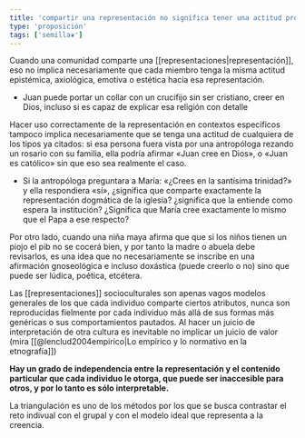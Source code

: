 ```yaml
---
title: 'compartir una representación no significa tener una actitud proposicional o valorativa de la misma'
type: 'proposición'
tags: ['semilla❦']
---
```

 
Cuando una comunidad comparte una [[representaciones|representación]], eso no implica necesariamente que cada miembro tenga la misma actitud epistémica, axiológica, emotiva o estética hacia esa representación.

- Juan puede portar un collar con un crucifijo sin ser cristiano, creer en Dios, incluso si es capaz de explicar esa religión con detalle

Hacer uso correctamente de la representación en contextos específicos tampoco implica necesariamente que se tenga una actitud de cualquiera de los tipos ya citados: si esa persona fuera vista por una antropóloga rezando un rosario con su familia, ella podría afirmar «Juan cree en Dios», o «Juan es católico» sin que eso sea realmente el caso.

- Si la antropóloga preguntara a María: «¿Crees en la santísima trinidad?» y ella respondiera «sí», ¿significa que comparte exactamente la representación dogmática de la iglesia? ¿significa que la entiende como espera la institución? ¿Significa que María cree exactamente lo mismo que el Papa a ese respecto?

Por otro lado, cuando una niña maya afirma que que si los niños tienen un piojo el pib no se cocerá bien, y por tanto la madre o abuela debe revisarlos, es una idea que no necesariamente se inscribe en una afirmación gnoseológica e incluso doxástica (puede creerlo o no) sino que puede ser lúdica, poética, etcétera.

Las [[representaciones]] socioculturales son apenas vagos modelos generales de los que cada individuo comparte ciertos atributos, nunca son reproducidas fielmente por cada individuo más allá de sus formas más genéricas o sus comportamientos pautados. Al hacer un juicio de interpretación de otra cultura es inevitable no implicar un juicio de valor (mira [[@lenclud2004empirico|Lo empírico y lo normativo en la etnografía]])

**Hay un grado de independencia entre la representación y el contenido particular que cada individuo le otorga, que puede ser inaccesible para otros, y por lo tanto es sólo interpretable.**

La triangulación es uno de los métodos por los que se busca contrastar el reto indivual con el grupal y con el modelo ideal que representa a la creencia.